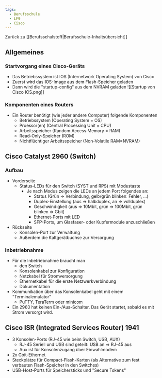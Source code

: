 ```yaml
---
tags:
  - Berufsschule
  - LF9
  - Cisco
---
```

Zurück zu [[Berufsschulstoff|Berufsschule-Inhaltsübersicht]]


## Allgemeines

### Startvorgang eines Cisco-Geräts

- Das Betriebssystem ist IOS (Internetwork Operating System) von Cisco
- Zuerst wird das IOS-Image aus dem Flash-Speicher geladen
- Dann wird die "startup-config" aus dem NVRAM geladen
![[Startup von Cisco IOS.png]]

### Komponenten eines Routers

- Ein Router benötigt (wie jeder andere Computer) folgende Komponenten
	- Betriebssystem (Operating System = OS)
	- Proessor(en) (Central Processing Unit = CPU)
	- Arbeitsspeicher (Random Access Memory = RAM)
	- Read-Only-Speicher (ROM)
	- Nichtflüchtiger Arbeitsspeicher (Non-Volatile RAM=NVRAM)

## Cisco Catalyst 2960 (Switch)

### Aufbau

- Vorderseite
	- Status-LEDs für den Switch (SYST und RPS) mit Modustaste
		- Je nach Modus zeigen die LEDs an jedem Port folgendes an:
			- Status (Grün => Verbindung, gelb/grün blinken: Fehler, ...)
			- Duplex-Einstellung (aus => halbduplex, an => vollduplex)
			- Geschwindigkeit (aus => 10Mbit, grün => 100Mbit, grün blinken => Gbit)
			- Ethernet-Ports mit LED
			- SFP-Ports, um Glasfaser- oder Kupfermodule anzuschließen
- Rückseite
	- Konsolen-Port zur Verwaltung
	- Außerdem die Kaltgerätbuchse zur Versorgung

### Inbetriebnahme

- Für die Inbetriebnahme braucht man
	- den Switch
	- Konsolenkabel zur Konfiguration
	- Netzkabel für Stromversorgung
	- Ethernetkabel für die erste Netzwerkverbindung
	- Dokumentation
- Kommunikation über das Konsolenkabel geht mit einem "Terminalemulator"
	- PuTTY, TeraTerm oder minicom
- Ein 2960 hat keinen Ein-/Aus-Schalter. Das Gerät startet, sobald es mit Strom versorgt wird.

## Cisco ISR (Integrated Services Router) 1941

- 3 Konsolen-Ports (RJ-45 wie beim Switch, USB, AUX)
	- RJ-45 Seriell und USB sind geteilt: USB an => RJ-45 aus
	- Aux ist für Konsolenzugang über Einwahlmodem
- 2x Gbit-Ethernet
- Steckplätze für Compact-Flash-Karten (als Alternative zum fest verbauten Flash-Speicher in den Switches)
- USB-Host-Ports für Speichersticks und "Secure Tokens"